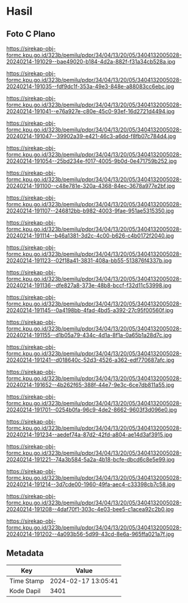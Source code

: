 # Hasil

## Foto C Plano

https://sirekap-obj-formc.kpu.go.id/323b/pemilu/pdpr/34/04/13/20/05/3404132005028-20240214-191029--bae49020-b184-4d2a-882f-f31a34cb528a.jpg

https://sirekap-obj-formc.kpu.go.id/323b/pemilu/pdpr/34/04/13/20/05/3404132005028-20240214-191035--fdf9dc1f-353a-49e3-848e-a88083cc6ebc.jpg

https://sirekap-obj-formc.kpu.go.id/323b/pemilu/pdpr/34/04/13/20/05/3404132005028-20240214-191041--e76a927e-c80e-45c0-93ef-16d2721d4494.jpg

https://sirekap-obj-formc.kpu.go.id/323b/pemilu/pdpr/34/04/13/20/05/3404132005028-20240214-191047--39902a39-e421-46c3-a6dd-f8fb07c784d4.jpg

https://sirekap-obj-formc.kpu.go.id/323b/pemilu/pdpr/34/04/13/20/05/3404132005028-20240214-191054--25bd234e-f017-4005-9b0d-0e471759b252.jpg

https://sirekap-obj-formc.kpu.go.id/323b/pemilu/pdpr/34/04/13/20/05/3404132005028-20240214-191100--c48e781e-320a-4368-84ec-3678a977e2bf.jpg

https://sirekap-obj-formc.kpu.go.id/323b/pemilu/pdpr/34/04/13/20/05/3404132005028-20240214-191107--246812bb-b982-4003-9fae-951ae5315350.jpg

https://sirekap-obj-formc.kpu.go.id/323b/pemilu/pdpr/34/04/13/20/05/3404132005028-20240214-191114--b46a1381-3d2c-4c00-b626-c4b0172f2040.jpg

https://sirekap-obj-formc.kpu.go.id/323b/pemilu/pdpr/34/04/13/20/05/3404132005028-20240214-191123--02f18a41-3831-408a-bb55-513876f4337b.jpg

https://sirekap-obj-formc.kpu.go.id/323b/pemilu/pdpr/34/04/13/20/05/3404132005028-20240214-191136--dfe827a8-373e-48b8-bccf-f32d11c53998.jpg

https://sirekap-obj-formc.kpu.go.id/323b/pemilu/pdpr/34/04/13/20/05/3404132005028-20240214-191145--0a4198bb-4fad-4bd5-a392-27c95f00560f.jpg

https://sirekap-obj-formc.kpu.go.id/323b/pemilu/pdpr/34/04/13/20/05/3404132005028-20240214-191155--d1b05a79-434c-4d1a-8f1a-0a65b1a28d7c.jpg

https://sirekap-obj-formc.kpu.go.id/323b/pemilu/pdpr/34/04/13/20/05/3404132005028-20240214-191241--d018640c-52d3-4526-a362-edf770687afc.jpg

https://sirekap-obj-formc.kpu.go.id/323b/pemilu/pdpr/34/04/13/20/05/3404132005028-20240214-191652--4b262f65-388f-44e7-9e3c-6ce7db811a55.jpg

https://sirekap-obj-formc.kpu.go.id/323b/pemilu/pdpr/34/04/13/20/05/3404132005028-20240214-191701--0254b0fa-96c9-4de2-8662-9603f3d096e0.jpg

https://sirekap-obj-formc.kpu.go.id/323b/pemilu/pdpr/34/04/13/20/05/3404132005028-20240214-191234--aedef74a-87d2-42fd-a804-ae14d3af3915.jpg

https://sirekap-obj-formc.kpu.go.id/323b/pemilu/pdpr/34/04/13/20/05/3404132005028-20240214-191221--74a3b584-5a2a-4b18-bcfe-dbcd6c8e5e99.jpg

https://sirekap-obj-formc.kpu.go.id/323b/pemilu/pdpr/34/04/13/20/05/3404132005028-20240214-191214--3d7cde00-1960-49fa-aec4-c33398cb7c58.jpg

https://sirekap-obj-formc.kpu.go.id/323b/pemilu/pdpr/34/04/13/20/05/3404132005028-20240214-191208--4daf70f1-303c-4e03-bee5-c1acea92c2b0.jpg

https://sirekap-obj-formc.kpu.go.id/323b/pemilu/pdpr/34/04/13/20/05/3404132005028-20240214-191202--4a093b56-5d99-43cd-8e6a-965ffa021a7f.jpg


## Metadata

| Key        | Value               |
| ---------- | ------------------- |
| Time Stamp | 2024-02-17 13:05:41 |
| Kode Dapil | 3401                |



